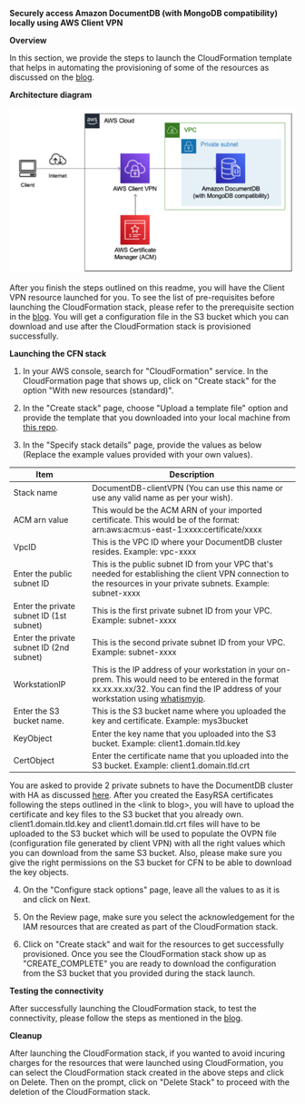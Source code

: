 **Securely access Amazon DocumentDB (with MongoDB compatibility) locally
using AWS Client VPN**

**Overview**

In this section, we provide the steps to launch the CloudFormation
template that helps in automating the provisioning of some of the
resources as discussed on the [blog](https://aws.amazon.com/blogs/database/securely-access-amazon-documentdb-with-mongodb-compatibility-locally-using-aws-client-vpn/).

**Architecture diagram**

![](./media/image1.png)

After you finish the steps outlined on this readme, you will have the
Client VPN resource launched for you. To see the list of pre-requisites
before launching the CloudFormation stack, please refer to the prerequisite section in the [blog](https://aws.amazon.com/blogs/database/securely-access-amazon-documentdb-with-mongodb-compatibility-locally-using-aws-client-vpn/). You will get a configuration file in the S3 bucket
which you can download and use after the CloudFormation stack is
provisioned successfully.

**Launching the CFN stack**

1.  In your AWS console, search for "CloudFormation" service. In the
    CloudFormation page that shows up, click on "Create stack" for the
    option "With new resources (standard)".

2.  In the "Create stack" page, choose "Upload a template file" option
    and provide the template that you downloaded into your local machine
    from [this repo](https://github.com/aws-samples/amazon-documentdb-samples/blob/master/blogs/clientvpn-docdb/docdb_clientVPN.yaml).

3.  In the "Specify stack details" page, provide the values as below
    (Replace the example values provided with your own values).

| Item &nbsp; &nbsp;  | Description |
| ------- | ----------- |
  Stack name  |                          DocumentDB-clientVPN (You can use this name or use any valid name as per your wish). |
ACM arn value  | This would be the ACM ARN of your imported certificate. This would be of the format: arn:aws:acm:us-east-1:xxxx:certificate/xxxx |
VpcID   |                            This is the VPC ID where your DocumentDB cluster resides. Example: vpc-xxxx |
Enter the public subnet ID |This is the public subnet ID from your VPC that's needed for establishing the client VPN connection to the resources in your private  subnets. Example: subnet-xxxx |
Enter the private subnet ID (1st subnet) |  This is the first private subnet ID from your VPC. Example: subnet-xxxx |
Enter the private subnet ID (2nd subnet) |  This is the second private subnet ID from your VPC. Example: subnet-xxxx |
WorkstationIP |                      This is the IP address of your workstation in  your on-prem. This would need to be entered  in the format xx.xx.xx.xx/32. You can find the IP address of your workstation using  [whatismyip](https://www.whatismyip.com/). |
Enter the S3 bucket name. |  This is the S3 bucket name where you uploaded the key and certificate. Example: mys3bucket |
KeyObject |Enter the key name that you uploaded into the S3 bucket. Example: client1.domain.tld.key |
CertObject |Enter the certificate name that you uploaded  into the S3 bucket. Example: client1.domain.tld.crt


You are asked to provide 2 private subnets to have the DocumentDB
cluster with HA as discussed
[here](https://docs.aws.amazon.com/documentdb/latest/developerguide/replication.html#replication.high-availability).
After you created the EasyRSA certificates following the steps outlined
in the \<link to blog\>, you will have to upload the certificate and key
files to the S3 bucket that you already own. client1.domain.tld.key and
client1.domain.tld.crt files will have to be uploaded to the S3 bucket
which will be used to populate the OVPN file (configuration file
generated by client VPN) with all the right values which you can
download from the same S3 bucket. Also, please make sure you give the
right permissions on the S3 bucket for CFN to be able to download the
key objects.

4.  On the "Configure stack options" page, leave all the values to as it
    is and click on Next.

5.  On the Review page, make sure you select the acknowledgement for the
    IAM resources that are created as part of the CloudFormation stack.

6.  Click on "Create stack" and wait for the resources to get
    successfully provisioned. Once you see the CloudFormation stack show
    up as "CREATE_COMPLETE" you are ready to download the configuration
    from the S3 bucket that you provided during the stack launch.

**Testing the connectivity**

After successfully launching the CloudFormation stack, to test the
connectivity, please follow the steps as mentioned in the [blog](https://aws.amazon.com/blogs/database/securely-access-amazon-documentdb-with-mongodb-compatibility-locally-using-aws-client-vpn/).

**Cleanup**

After launching the CloudFormation stack, if you wanted to avoid
incuring charges for the resources that were launched using
CloudFormation, you can select the CloudFormation stack created in the
above steps and click on Delete. Then on the prompt, click on \"Delete
Stack\" to proceed with the deletion of the CloudFormation stack.

